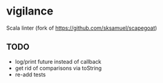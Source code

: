 # vigilance
Scala linter (fork of https://github.com/sksamuel/scapegoat)


## TODO

- log/print future instead of callback
- get rid of comparisons via toString
- re-add tests